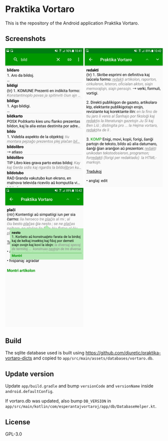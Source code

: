 # Praktika Vortaro

This is the repository of the Android application Praktika Vortaro.

## Screenshots

<p float="left">
<img src="metadata/en-US/images/phoneScreenshots/1.png" alt="Search word" width="250" />
<img src="metadata/en-US/images/phoneScreenshots/2.png" alt="Definition" width="250" />
<img src="metadata/en-US/images/phoneScreenshots/3.png" alt="Word definition popup" width="250" />
</p>


## Build

The sqlite database used is built using https://github.com/djuretic/praktika-vortaro-dicts and copied to `app/src/main/assets/databases/vortaro.db`.

## Update version

Update `app/build.gradle` and bump `versionCode` and `versionName` inside `android.defaultConfig`.

If vortaro.db was updated, also bump `DB_VERSION` in `app/src/main/kotlin/com/esperantajvortaroj/app/db/DatabaseHelper.kt`.

## License

GPL-3.0
